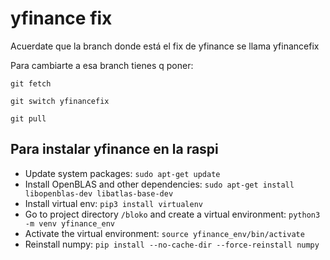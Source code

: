 # yfinance fix

Acuerdate que la branch donde está el fix de yfinance se llama yfinancefix

Para cambiarte a esa branch tienes q poner:

`git fetch`

`git switch yfinancefix`

`git pull`

## Para instalar yfinance en la raspi

- Update system packages: `sudo apt-get update`
- Install OpenBLAS and other dependencies: `sudo apt-get install libopenblas-dev libatlas-base-dev`
- Install virtual env: `pip3 install virtualenv`
- Go to project directory `/bloko` and create a virtual environment: `python3 -m venv yfinance_env`
- Activate the virtual environment: `source yfinance_env/bin/activate`
- Reinstall numpy: `pip install --no-cache-dir --force-reinstall numpy`
